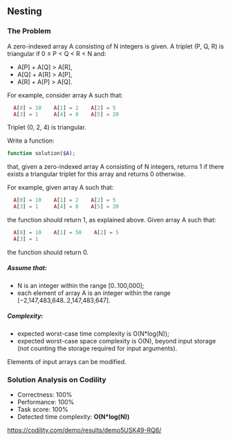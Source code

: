 ## Nesting

### The Problem

A zero-indexed array A consisting of N integers is given. A triplet (P, Q, R) is triangular if 0 ≤ P < Q < R < N and:

* A[P] + A[Q] > A[R],
* A[Q] + A[R] > A[P],
* A[R] + A[P] > A[Q].

For example, consider array A such that:
```php
  A[0] = 10    A[1] = 2    A[2] = 5
  A[3] = 1     A[4] = 8    A[5] = 20
```
Triplet (0, 2, 4) is triangular.

Write a function:
```php
function solution($A);
```
that, given a zero-indexed array A consisting of N integers, returns 1 if there exists a triangular triplet for this array and returns 0 otherwise.

For example, given array A such that:
```php
  A[0] = 10    A[1] = 2    A[2] = 5
  A[3] = 1     A[4] = 8    A[5] = 20
```
the function should return 1, as explained above. Given array A such that:
```php
  A[0] = 10    A[1] = 50    A[2] = 5
  A[3] = 1
```
the function should return 0.

##### Assume that:
* N is an integer within the range [0..100,000];
* each element of array A is an integer within the range [−2,147,483,648..2,147,483,647].

##### Complexity:
* expected worst-case time complexity is O(N*log(N));
* expected worst-case space complexity is O(N), beyond input storage (not counting the storage required for input arguments).

Elements of input arrays can be modified.

### Solution Analysis on Codility
* Correctness: 100%
* Performance: 100%
* Task score: 100%
* Detected time complexity: **O(N*log(N))**

https://codility.com/demo/results/demo5USK49-RQ6/
